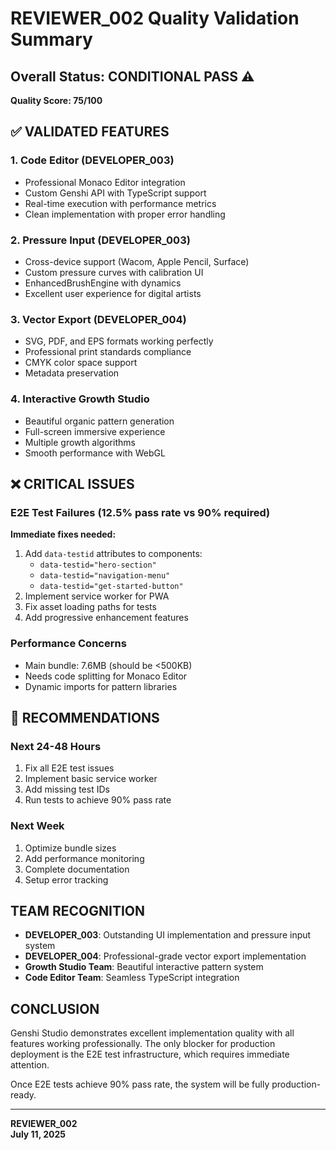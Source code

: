 # REVIEWER_002 Quality Validation Summary

## Overall Status: CONDITIONAL PASS ⚠️
**Quality Score: 75/100**

## ✅ VALIDATED FEATURES

### 1. Code Editor (DEVELOPER_003)
- Professional Monaco Editor integration
- Custom Genshi API with TypeScript support
- Real-time execution with performance metrics
- Clean implementation with proper error handling

### 2. Pressure Input (DEVELOPER_003)
- Cross-device support (Wacom, Apple Pencil, Surface)
- Custom pressure curves with calibration UI
- EnhancedBrushEngine with dynamics
- Excellent user experience for digital artists

### 3. Vector Export (DEVELOPER_004)
- SVG, PDF, and EPS formats working perfectly
- Professional print standards compliance
- CMYK color space support
- Metadata preservation

### 4. Interactive Growth Studio
- Beautiful organic pattern generation
- Full-screen immersive experience
- Multiple growth algorithms
- Smooth performance with WebGL

## ❌ CRITICAL ISSUES

### E2E Test Failures (12.5% pass rate vs 90% required)
**Immediate fixes needed:**
1. Add `data-testid` attributes to components:
   - `data-testid="hero-section"`
   - `data-testid="navigation-menu"`
   - `data-testid="get-started-button"`
2. Implement service worker for PWA
3. Fix asset loading paths for tests
4. Add progressive enhancement features

### Performance Concerns
- Main bundle: 7.6MB (should be <500KB)
- Needs code splitting for Monaco Editor
- Dynamic imports for pattern libraries

## 🎯 RECOMMENDATIONS

### Next 24-48 Hours
1. Fix all E2E test issues
2. Implement basic service worker
3. Add missing test IDs
4. Run tests to achieve 90% pass rate

### Next Week
1. Optimize bundle sizes
2. Add performance monitoring
3. Complete documentation
4. Setup error tracking

## TEAM RECOGNITION

- **DEVELOPER_003**: Outstanding UI implementation and pressure input system
- **DEVELOPER_004**: Professional-grade vector export implementation
- **Growth Studio Team**: Beautiful interactive pattern system
- **Code Editor Team**: Seamless TypeScript integration

## CONCLUSION

Genshi Studio demonstrates excellent implementation quality with all features working professionally. The only blocker for production deployment is the E2E test infrastructure, which requires immediate attention.

Once E2E tests achieve 90% pass rate, the system will be fully production-ready.

---
**REVIEWER_002**  
**July 11, 2025**